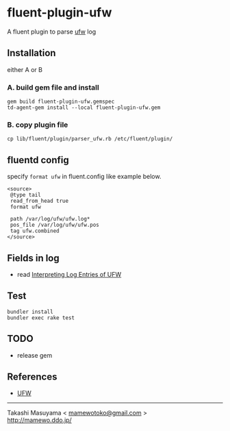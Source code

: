 # fluent-plugin-ufw

A fluent plugin to parse [ufw](https://help.ubuntu.com/community/UFW) log

## Installation
either A or B

### A. build gem file and install

```
gem build fluent-plugin-ufw.gemspec
td-agent-gem install --local fluent-plugin-ufw.gem
```

### B. copy plugin file

```
cp lib/fluent/plugin/parser_ufw.rb /etc/fluent/plugin/
```

## fluentd config
specify `format ufw` in fluent.config like example below.

```
<source>
 @type tail
 read_from_head true
 format ufw
 
 path /var/log/ufw/ufw.log*
 pos_file /var/log/ufw/ufw.pos
 tag ufw.combined
</source>
```

## Fields in log
* read [Interpreting Log Entries of UFW](https://help.ubuntu.com/community/UFW#Logging)

## Test

```
bundler install
bundler exec rake test
```

## TODO
* release gem

## References
* [UFW](https://help.ubuntu.com/community/UFW)

----
Takashi Masuyama < mamewotoko@gmail.com >  
http://mamewo.ddo.jp/
